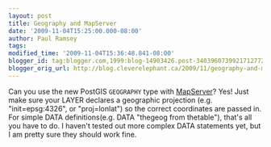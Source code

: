 ```yaml
---
layout: post
title: Geography and MapServer
date: '2009-11-04T15:25:00.000-08:00'
author: Paul Ramsey
tags: 
modified_time: '2009-11-04T15:36:48.841-08:00'
blogger_id: tag:blogger.com,1999:blog-14903426.post-3403960739921712772
blogger_orig_url: http://blog.cleverelephant.ca/2009/11/geography-and-mapserver.html
---
```


Can you use the new PostGIS <code>GEOGRAPHY</code> type with [MapServer](http://mapserver.org)? Yes! Just make sure your LAYER declares a geographic projection (e.g. "init=epsg:4326", or "proj=lonlat") so the correct coordinates are passed in. For simple DATA definitions(e.g. DATA "thegeog from thetable"), that's all you have to do. I haven't tested out more complex DATA statements yet, but I am pretty sure they should work fine. 

